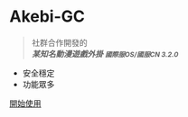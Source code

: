 <!-- zh-tw/_coverpage.md -->

# Akebi-GC

> 社群合作開發的 <br>
> <b><I>某知名動漫遊戲外掛 <small>國際服OS/國服CN 3.2.0</small></I></b>
- 安全穩定
- 功能眾多

[開始使用](/zh-tw/README.md)


